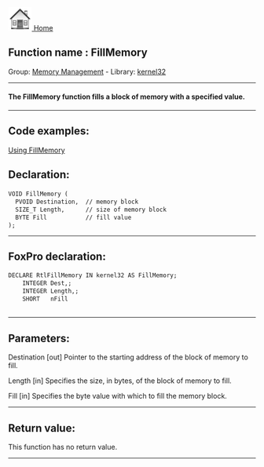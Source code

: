 [<img src="../../images/home.png"> Home ](https://github.com/VFPX/Win32API)  

## Function name : FillMemory
Group: [Memory Management](../../functions_group.md#Memory_Management)  -  Library: [kernel32](../../../libraries.md#kernel32)  
***  


#### The FillMemory function fills a block of memory with a specified value.
***  


## Code examples:
[Using FillMemory](../../samples/sample_198.md)  

## Declaration:
```foxpro  
VOID FillMemory (
  PVOID Destination,  // memory block
  SIZE_T Length,      // size of memory block
  BYTE Fill           // fill value
);  
```  
***  


## FoxPro declaration:
```foxpro  
DECLARE RtlFillMemory IN kernel32 AS FillMemory;
	INTEGER Dest,;
	INTEGER Length,;
	SHORT   nFill
  
```  
***  


## Parameters:
Destination 
[out] Pointer to the starting address of the block of memory to fill. 

Length 
[in] Specifies the size, in bytes, of the block of memory to fill. 

Fill 
[in] Specifies the byte value with which to fill the memory block.   
***  


## Return value:
This function has no return value.   
***  

